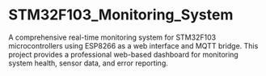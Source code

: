 # STM32F103_Monitoring_System
A comprehensive real-time monitoring system for STM32F103 microcontrollers using ESP8266 as a web interface and MQTT bridge. This project provides a professional web-based dashboard for monitoring system health, sensor data, and error reporting.
